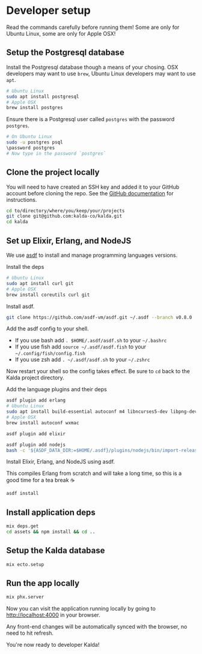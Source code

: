 # Developer setup

Read the commands carefully before running them! Some are only for Ubuntu Linux, some are only for Apple OSX!

## Setup the Postgresql database

Install the Postgresql database though a means of your chosing. OSX
developers may want to use `brew`, Ubuntu Linux developers may want to use
`apt`. 

```sh
# Ubuntu Linux
sudo apt install postgresql
# Apple OSX
brew install postgres
```

Ensure there is a Postgresql user called `postgres` with the password
`postgres`.

```sh
# On Ubuntu Linux
sudo -u postgres psql 
\password postgres
# Now type in the password `postgres`
```

## Clone the project locally

You will need to have created an SSH key and added it to your GitHub account
before cloning the repo. See the [GitHub documentation][gh-ssh] for instructions.

[gh-ssh]: https://docs.github.com/en/free-pro-team@latest/github/authenticating-to-github/connecting-to-github-with-ssh

```sh
cd to/directory/where/you/keep/your/projects
git clone git@github.com:kalda-co/kalda.git
cd kalda
```


## Set up Elixir, Erlang, and NodeJS 

We use [asdf](https://github.com/asdf-vm/asdf) to install and manage
programming languages versions.

Install the deps

```sh
# Ubuntu Linux
sudo apt install curl git
# Apple OSX
brew install coreutils curl git
```

Install asdf.

```sh
git clone https://github.com/asdf-vm/asdf.git ~/.asdf --branch v0.8.0
```

Add the asdf config to your shell.

- If you use bash add `. $HOME/.asdf/asdf.sh` to your `~/.bashrc`
- If you use fish add `source ~/.asdf/asdf.fish` to your `~/.config/fish/config.fish`
- If you use zsh add `. ~/.asdf/asdf.sh` to your `~/.zshrc`

Now restart your shell so the config takes effect. Be sure to `cd` back to
the Kalda project directory.

Add the language plugins and their deps

```sh
asdf plugin add erlang
# Ubuntu Linux
sudo apt install build-essential autoconf m4 libncurses5-dev libpng-dev libssh-dev unixodbc-dev xsltproc fop libxml2-utils libncurses-dev
# Apple OSX
brew install autoconf wxmac
```

```sh
asdf plugin add elixir
```

```sh
asdf plugin add nodejs
bash -c '${ASDF_DATA_DIR:=$HOME/.asdf}/plugins/nodejs/bin/import-release-team-keyring'
```

Install Elixir, Erlang, and NodeJS using asdf. 

This compiles Erlang from scratch and will take a long time, so this is a
good time for a tea break ☕

```sh
asdf install
```

## Install application deps

```sh
mix deps.get
cd assets && npm install && cd ..
```

## Setup the Kalda database

```sh
mix ecto.setup
```

## Run the app locally

```sh
mix phx.server
```
Now you can visit the application running locally by going to
<http://localhost:4000> in your browser. 

Any front-end changes will be automatically synced with the browser, no need
to hit refresh.

You're now ready to developer Kalda!
